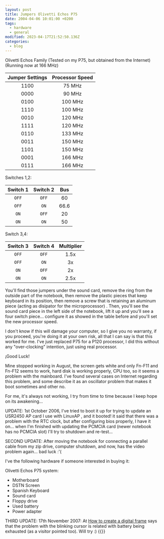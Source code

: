 ```yaml
---
layout: post
title: Jumpers Olivetti Echos P75
date: 2004-04-06 10:01:00 +0200
tags:
  - hardware
  - general
modified: 2023-04-17T21:52:50.136Z
categories:
  - blog
---
```


Olivetti Echos Family (Tested on my P75, but obtained from the Internet)
(Running now at 166 MHz)

| Jumper Settings | Processor Speed |
| :-------------: | :-------------: |
|      1100       |     75 MHz      |
|      0000       |     90 MHz      |
|      0100       |     100 MHz     |
|      1110       |     100 MHz     |
|      0010       |     120 MHz     |
|      1111       |     120 MHz     |
|      0110       |     133 MHz     |
|      0011       |     150 MHz     |
|      1101       |     150 MHz     |
|      0001       |     166 MHz     |
|      0111       |     166 MHz     |

Switches 1,2:

| Switch 1 | Switch 2 | Bus  |
| :------: | :------: | :--: |
|  `OFF`   |  `OFF`   |  60  |
|  `OFF`   |   `ON`   | 66.6 |
|   `ON`   |  `OFF`   |  20  |
|   `ON`   |   `ON`   |  50  |

Switch 3,4:

| Switch 3 | Switch 4 | Multiplier |
| :------: | :------: | :--------: |
|  `OFF`   |  `OFF`   |    1.5x    |
|  `OFF`   |   `ON`   |     3x     |
|   `ON`   |  `OFF`   |     2x     |
|   `ON`   |   `ON`   |    2.5x    |

You'll find those jumpers under the sound card, remove the ring from the outside part of the notebook, then remove the plastic pieces that keep keyboard in its position, then remove a screw that is retaining an aluminum piece (acting as disipator for the microprocessor) . Then, you'll see the sound card piece in the left side of the notebook, lift it up and you'll see a four switch piece... configure it as showed in the table before and you'll set the new processor speed.

I don't know if this will damage your computer, so I give you no warranty, if you proceed, you're doing it at your own risk, all that I can say is that this worked for me. I've just replaced P75 for a P120 processor, I did this without any
"over-clocking" intention, just using real processor.

¡Good Luck!

Mine stopped working in August, the screen gets white and only Fn-F11 and Fn-F12 seems to work, hard disk is working properly, CPU too, so it seems a problem with the mainboard. I've found several cases on Internet regarding this problem, and some describe it as an oscillator problem that makes it boot sometimes and other no.

For me, it's always not working, I try from time to time because I keep hope on its awakening...

UPDATE: 1st October 2006, I've tried to boot it up for trying to update an USR2450 AP card I use with LinuxAP , and it booted! it said that there was a problem with the RTC clock, but after configuring bios properly, I have it on... when I'm finished with updating the PCMCIA card (newer notebook has no PCMCIA slot) I'll try to shutdown and
re-test...

SECOND UPDATE: After moving the notebook for connecting a parallel cable from my zip drive, computer shutdown, and now, has the video problem again... bad luck :'(

I've the following hardware if someone interested in buying it:

Olivetti Echos P75 system:

- Motherboard
- DSTN Screen
- Spanish Keyboard
- Sound card
- Floppy drive
- Used battery
- Power adapter

THIRD UPDATE: 17th November 2007: At [How to create a digital frame](http://www.dkomputer.com/cadrephoto/index_us.html) says that the problem with the blinking cursor is related with battery being exhausted (as a visitor pointed too). Will try :)
{{<enjoy>}}
